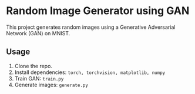 # Random Image Generator using GAN

This project generates random images using a Generative Adversarial Network (GAN) on MNIST.

## Usage
1. Clone the repo.
2. Install dependencies: `torch, torchvision, matplotlib, numpy`
3. Train GAN: `train.py`
4. Generate images: `generate.py`
